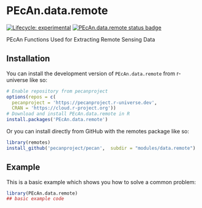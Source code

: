 
# PEcAn.data.remote

<!-- badges: start -->

[![Lifecycle: experimental](https://img.shields.io/badge/lifecycle-experimental-orange.svg)](https://lifecycle.r-lib.org/articles/stages.html#experimental)
[![PEcAn.data.remote status badge](https://pecanproject.r-universe.dev/badges/PEcAn.data.remote)](https://pecanproject.r-universe.dev/PEcAn.data.remote)

<!-- badges: end -->

PEcAn Functions Used for Extracting Remote Sensing Data

## Installation

You can install the development version of `PEcAn.data.remote` from r-universe like so:

``` r
# Enable repository from pecanproject
options(repos = c(
  pecanproject = 'https://pecanproject.r-universe.dev',
  CRAN = 'https://cloud.r-project.org'))
# Download and install PEcAn.data.remote in R
install.packages('PEcAn.data.remote')
```

Or you can install directly from GitHub with the remotes package like so:

``` r
library(remotes)
install_github('pecanproject/pecan',  subdir = "modules/data.remote")
```

## Example

This is a basic example which shows you how to solve a common problem:

``` r
library(PEcAn.data.remote)
## basic example code
```

